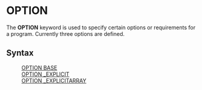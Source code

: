 <style>pre.codeide, pre.outputfixed, .outputcrt0 { background-color: #000 !important; color: #FFF !important; }</style><!DOCTYPE html>
<html class="client-nojs" dir="ltr" lang="en">
<head>
<title>OPTION - QB64 Phoenix Edition Wiki</title>
</head>
<body class="mediawiki ltr sitedir-ltr mw-hide-empty-elt ns-0 ns-subject page-OPTION rootpage-OPTION skin-vector action-view skin-vector-legacy vector-feature-language-in-header-enabled vector-feature-language-in-main-page-header-disabled vector-feature-language-alert-in-sidebar-disabled vector-feature-sticky-header-disabled vector-feature-sticky-header-edit-disabled vector-feature-table-of-contents-disabled vector-feature-visual-enhancement-next-disabled">
<div class="mw-body" id="content" role="main">
<a id="top"></a>
<h1 class="firstHeading mw-first-heading" id="firstHeading"><span class="mw-page-title-main">OPTION</span></h1>
<div class="vector-body" id="bodyContent">
<div class="mw-body-content mw-content-ltr" dir="ltr" id="mw-content-text" lang="en"><div class="mw-parser-output"><p>The <b>OPTION</b> keyword is used to specify certain options or requirements for a program. Currently three options are defined.
</p>
<h2><span class="mw-headline" id="Syntax">Syntax</span></h2>
<dl><dd><a href="OPTION_BASE" title="OPTION BASE">OPTION BASE</a></dd>
<dd><a href="OPTION_EXPLICIT" title="OPTION EXPLICIT">OPTION _EXPLICIT</a></dd>
<dd><a href="OPTION_EXPLICITARRAY" title="OPTION EXPLICITARRAY">OPTION _EXPLICITARRAY</a></dd></dl>
<p>
</p>
<!-- 
NewPP limit report
Cached time: 20240715034147
Cache expiry: 86400
Reduced expiry: false
Complications: [show‐toc]
CPU time usage: 0.012 seconds
Real time usage: 0.015 seconds
Preprocessor visited node count: 6/1000000
Post‐expand include size: 468/2097152 bytes
Template argument size: 0/2097152 bytes
Highest expansion depth: 3/100
Expensive parser function count: 0/100
Unstrip recursion depth: 0/20
Unstrip post‐expand size: 0/5000000 bytes
-->
<!--
Transclusion expansion time report (%,ms,calls,template)
100.00%    4.242      1 -total
 49.81%    2.113      1 Template:PageSyntax
 48.02%    2.037      1 Template:PageNavigation
-->
<!-- Saved in parser cache with key qb64pnix_mw19894-mwmb_:pcache:idhash:1192-0!canonical and timestamp 20240715034147 and revision id 8226.
 -->
</div>
</div>
</div>
</div>
</body>
</html>